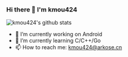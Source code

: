### Hi there 👋 I'm kmou424

<!--
**kmou424/kmou424** is a ✨ _special_ ✨ repository because its `README.md` (this file) appears on your GitHub profile.

Here are some ideas to get you started:

- 🔭 I’m currently working on ...
- 🌱 I’m currently learning ...
- 👯 I’m looking to collaborate on ...
- 🤔 I’m looking for help with ...
- 💬 Ask me about ...
- 📫 How to reach me: ...
- 😄 Pronouns: ...
- ⚡ Fun fact: ...
-->

![kmou424's github stats](https://github-readme-stats.vercel.app/api?username=kmou424&title_color=ff4081&icon_color=ff4081&count_private=true)

- 🔭 I’m currently working on Android
- 🌱 I’m currently learning C/C++/Go
- 📫 How to reach me: kmou424@arkose.cn
